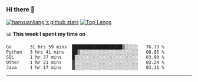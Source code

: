 ### Hi there 👋

<!--
**hanxuanliang/hanxuanliang** is a ✨ _special_ ✨ repository because its `README.md` (this file) appears on your GitHub profile.

Here are some ideas to get you started:

- 🔭 I’m currently working on ...
- 🌱 I’m currently learning ...
- 👯 I’m looking to collaborate on ...
- 🤔 I’m looking for help with ...
- 💬 Ask me about ...
- 📫 How to reach me: ...
- 😄 Pronouns: ...
- ⚡ Fun fact: ...
-->
[![hanxuanliang's github stats](https://github-readme-stats.vercel.app/api?username=hanxuanliang&count_private=true&show_icons=true)](https://github.com/anuraghazra/github-readme-stats)
[![Top Langs](https://github-readme-stats.vercel.app/api/top-langs/?username=hanxuanliang&layout=compact)](https://github.com/anuraghazra/github-readme-stats)

📊 **This week I spent my time on**
<!--START_SECTION:waka-->
```text
Go       31 hrs 59 mins  ███████████████████▒░░░░░   76.73 % 
Python   3 hrs 41 mins   ██▒░░░░░░░░░░░░░░░░░░░░░░   08.85 % 
SQL      1 hr 37 mins    █░░░░░░░░░░░░░░░░░░░░░░░░   03.90 % 
Other    1 hr 21 mins    ▓░░░░░░░░░░░░░░░░░░░░░░░░   03.24 % 
Java     1 hr 17 mins    ▓░░░░░░░░░░░░░░░░░░░░░░░░   03.11 % 
```
<!--END_SECTION:waka-->

***